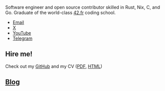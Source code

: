 Software engineer and open source contributor skilled in Rust, Nix, C, and Go. Graduate of the world-class [42.fr](https://42.fr) coding school.

* [Email](mailto:alan.urman@gmail.com)
* [X](https://x.com/alurmanc)
* [YouTube](https://youtube.com/@alurma)
* [Telegram](https://t.me/alurm)

## Hire me!

Check out my [GitHub](https://github.com/alurm) and my CV ([PDF](cv.pdf), [HTML](cv.html))

## [Blog](./blog/index.html)

<!-- ## [Web extensions](./extensions/index.html) -->
